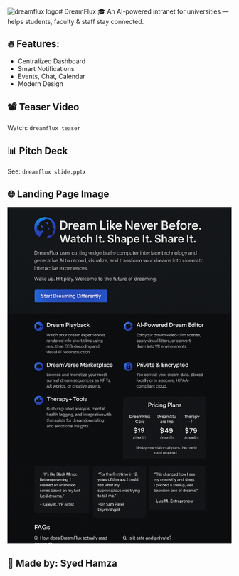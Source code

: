 <img width="1024" height="1024" alt="dreamflux logo" src="https://github.com/user-attachments/assets/fff2efaf-2b90-4b32-9313-0fc8a41746be" /># DreamFlux
🎓 An AI-powered intranet for universities — helps students, faculty & staff stay connected.
## 🔥 Features:
- Centralized Dashboard
- Smart Notifications
- Events, Chat, Calendar
- Modern Design
## 📽️ Teaser Video
Watch: `dreamflux teaser`
## 📊 Pitch Deck
See: `dreamflux slide.pptx`
## 🌐 Landing Page Image
![Landing Page](dreamfluxlandingpage.png)
## 👤 Made by: Syed Hamza

